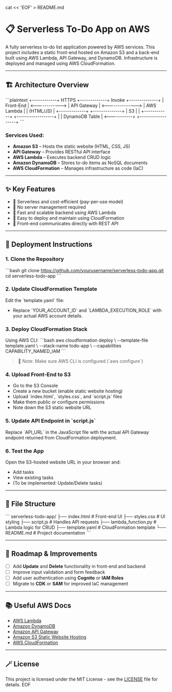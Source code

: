 cat << 'EOF' > README.md
# 📋 Serverless To-Do App on AWS

A fully serverless to-do list application powered by AWS services. This project includes a static front-end hosted on Amazon S3 and a back-end built using AWS Lambda, API Gateway, and DynamoDB. Infrastructure is deployed and managed using AWS CloudFormation.

---

## 🏗️ Architecture Overview

\`\`\`plaintext
+------------+      HTTPS       +-------------+       Invoke       +--------------+
|  Front-End |  <------------>  | API Gateway |  <-------------->  | AWS Lambda   |
| (HTML/JS)  |                  +-------------+                    +--------------+
|   S3       |                                                   |
+------------+                   +------------------+             |
                                |  DynamoDB Table   | <-----------+
                                +------------------+
\`\`\`

### Services Used:

- **Amazon S3** – Hosts the static website (HTML, CSS, JS)
- **API Gateway** – Provides RESTful API interface
- **AWS Lambda** – Executes backend CRUD logic
- **Amazon DynamoDB** – Stores to-do items as NoSQL documents
- **AWS CloudFormation** – Manages infrastructure as code (IaC)

---

## ✨ Key Features

- 🔹 Serverless and cost-efficient (pay-per-use model)
- 🔹 No server management required
- 🔹 Fast and scalable backend using AWS Lambda
- 🔹 Easy to deploy and maintain using CloudFormation
- 🔹 Front-end communicates directly with REST API

---

## 🚀 Deployment Instructions

### 1. Clone the Repository
\`\`\`bash
git clone https://github.com/yourusername/serverless-todo-app.git
cd serverless-todo-app
\`\`\`

### 2. Update CloudFormation Template
Edit the \`template.yaml\` file:
- Replace \`YOUR_ACCOUNT_ID\` and \`LAMBDA_EXECUTION_ROLE\` with your actual AWS account details.

### 3. Deploy CloudFormation Stack
Using AWS CLI:
\`\`\`bash
aws cloudformation deploy \\
  --template-file template.yaml \\
  --stack-name todo-app \\
  --capabilities CAPABILITY_NAMED_IAM
\`\`\`

> 📝 Note: Make sure AWS CLI is configured (\`aws configure\`)

### 4. Upload Front-End to S3
- Go to the S3 Console
- Create a new bucket (enable static website hosting)
- Upload \`index.html\`, \`styles.css\`, and \`script.js\` files
- Make them public or configure permissions
- Note down the S3 static website URL

### 5. Update API Endpoint in \`script.js\`
Replace \`API_URL\` in the JavaScript file with the actual API Gateway endpoint returned from CloudFormation deployment.

### 6. Test the App
Open the S3-hosted website URL in your browser and:
- Add tasks
- View existing tasks
- (To be implemented: Update/Delete tasks)

---

## 🧱 File Structure

\`\`\`
serverless-todo-app/
├── index.html             # Front-end UI
├── styles.css             # UI styling
├── script.js              # Handles API requests
├── lambda_function.py     # Lambda logic for CRUD
├── template.yaml          # CloudFormation template
└── README.md              # Project documentation
\`\`\`

---

## 🔮 Roadmap & Improvements

- [ ] Add **Update** and **Delete** functionality in front-end and backend
- [ ] Improve input validation and form feedback
- [ ] Add user authentication using **Cognito** or **IAM Roles**
- [ ] Migrate to **CDK** or **SAM** for improved IaC management

---

## 📚 Useful AWS Docs

- [AWS Lambda](https://docs.aws.amazon.com/lambda/)
- [Amazon DynamoDB](https://docs.aws.amazon.com/dynamodb/)
- [Amazon API Gateway](https://docs.aws.amazon.com/apigateway/)
- [Amazon S3 Static Website Hosting](https://docs.aws.amazon.com/AmazonS3/latest/userguide/WebsiteHosting.html)
- [AWS CloudFormation](https://docs.aws.amazon.com/cloudformation/)

---


## 🪄 License

This project is licensed under the MIT License - see the [LICENSE](LICENSE) file for details.
EOF
